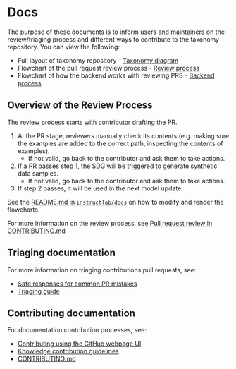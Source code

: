 # Docs

The purpose of these documents is to inform users and maintainers on the review/triaging process and different ways to contribute to the taxonomy repository. You can view the following:

- Full layout of taxonomy repository - [Taxonomy diagram](taxonomy_diagram.png)
- Flowchart of the pull request review process - [Review process](assets/review-process.png)
- Flowchart of how the backend works with reviewing PRS - [Backend process](assets/backend.png)

## Overview of the Review Process

The review process starts with contributor drafting the PR.

1. At the PR stage, reviewers manually check its contents (e.g. making sure the examples are added to the correct path, inspecting the contents of examples).
   - If not valid, go back to the contributor and ask them to take actions.
2. If a PR passes step 1, the SDG will be triggered to generate synthetic data samples.
   - If not valid, go back to the contributor and ask them to take actions.
3. If step 2 passes, it will be used in the next model update.

See the [README.md in `instructlab/docs`](https://github.com/instructlab/instructlab/blob/main/docs/README.md) on how to modify and render the flowcharts.

For more information on the review process, see [Pull request review in CONTRIBUTING.md](https://github.com/instructlab/taxonomy/blob/main/CONTRIBUTING.md#pull-request-review)

## Triaging documentation

For more information on triaging contributions pull requests, see:

- [Safe responses for common PR mistakes](triaging/safe-responses.md)
- [Triaging guide](triaging/triaging-contributions.md)

## Contributing documentation

For documentation contribution processes, see:

- [Contributing using the GitHub webpage UI](contributing_via_GH_UI.md)
- [Knowledge contribution guidelines](knowledge-contribution-guide.md)
- [CONTRIBUTING.md](../CONTRIBUTING.md)
